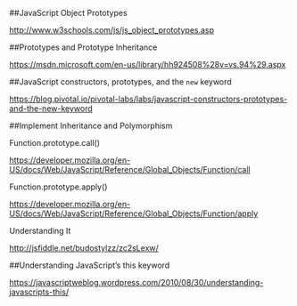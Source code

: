 ##JavaScript Object Prototypes

http://www.w3schools.com/js/js_object_prototypes.asp


##Prototypes and Prototype Inheritance

https://msdn.microsoft.com/en-us/library/hh924508%28v=vs.94%29.aspx

##JavaScript constructors, prototypes, and the `new` keyword

https://blog.pivotal.io/pivotal-labs/labs/javascript-constructors-prototypes-and-the-new-keyword

##Implement Inheritance and Polymorphism

Function.prototype.call()

https://developer.mozilla.org/en-US/docs/Web/JavaScript/Reference/Global_Objects/Function/call

Function.prototype.apply()

https://developer.mozilla.org/en-US/docs/Web/JavaScript/Reference/Global_Objects/Function/apply

Understanding It

http://jsfiddle.net/budostylzz/zc2sLexw/

##Understanding JavaScript’s this keyword

https://javascriptweblog.wordpress.com/2010/08/30/understanding-javascripts-this/













